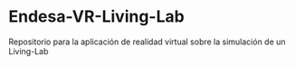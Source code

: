 # Endesa-VR-Living-Lab

Repositorio para la aplicación de realidad virtual sobre la simulación de un Living-Lab
